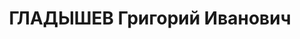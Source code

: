 ---
title: ГЛАДЫШЕВ Григорий Иванович
description: '1894 г.р., русский, член ВКП(б) с 1920, командир 67 СП 23 СД ХВО, полковник.
  Награды: орден Красной Звезды 16.08.1936.'
---